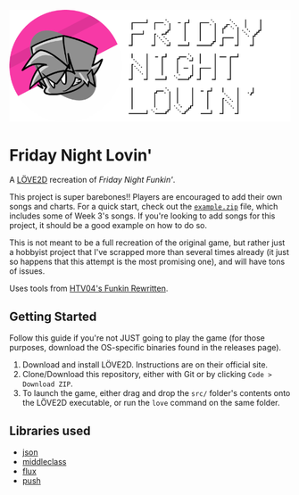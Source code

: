 ![icon](logo.png)

# Friday Night Lovin'

A [LÖVE2D](https://love2d.org/) recreation of *Friday Night Funkin'*.

This project is super barebones!! Players are encouraged to add their own songs and charts. For a quick start, check out the [`example.zip`](https://github.com/plexityyy/friday-night-lovin/blob/main/resources/example.zip) file, which includes some of Week 3's songs. If you're looking to add songs for this project, it should be a good example on how to do so.

This is not meant to be a full recreation of the original game, but rather just a hobbyist project that I've scrapped more than several times already (it just so happens that this attempt is the most promising one), and will have tons of issues.

Uses tools from [HTV04's Funkin Rewritten](https://github.com/HTV04/funkin-rewritten).

## Getting Started
Follow this guide if you're not JUST going to play the game (for those purposes, download the OS-specific binaries found in the releases page).
1. Download and install LÖVE2D. Instructions are on their official site.
2. Clone/Download this repository, either with Git or by clicking `Code > Download ZIP`.
3. To launch the game, either drag and drop the `src/` folder's contents onto the LÖVE2D executable, or run the `love` command on the same folder.

## Libraries used
- [json](https://github.com/rxi/json.lua)
- [middleclass](https://github.com/kikito/middleclass)
- [flux](https://github.com/rxi/flux)
- [push](https://github.com/Ulydev/push/)